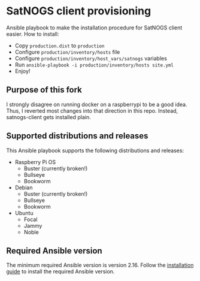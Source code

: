 # SatNOGS client provisioning

Ansible playbook to make the installation procedure for SatNOGS client easier.
How to install:

* Copy `production.dist` to `production`
* Configure `production/inventory/hosts` file
* Configure `production/inventory/host_vars/satnogs` variables
* Run `ansible-playbook -i production/inventory/hosts site.yml`
* Enjoy!

## Purpose of this fork

I strongly disagree on running docker on a raspberrypi to be a good idea. Thus,
I reverted most changes into that direction in this repo. Instead, satnogs-client
gets installed plain.

## Supported distributions and releases

This Ansible playbook supports the following distributions and releases:

* Raspberry Pi OS
  * Buster (currently broken!)
  * Bullseye
  * Bookworm
* Debian
  * Buster (currently broken!)
  * Bullseye
  * Bookworm
* Ubuntu
  * Focal
  * Jammy
  * Noble

## Required Ansible version

The minimum required Ansible version is version 2.16.
Follow the [installation guide](https://docs.ansible.com/ansible/latest/installation_guide/index.html)
to install the required Ansible version.
